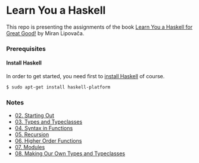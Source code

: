 # Learn You a Haskell

This repo is presenting the assignments of the book [Learn You a Haskell for Great Good!](http://learnyouahaskell.com/) by Miran Lipovača.

### Prerequisites
#### Install Haskell
In order to get started, you need first to [install Haskell](https://www.haskell.org/platform/) of course.
```bash
$ sudo apt-get install haskell-platform
```

### Notes
- [02. Starting Out](02_starting_out/notes.md)
- [03. Types and Typeclasses](03_types_and_typeclasses/notes.md)
- [04. Syntax in Functions](04_syntax_in_functions/notes.md)
- [05. Recursion](05_recursion/notes.md)
- [06. Higher Order Functions](06_higher_order_functions/notes.md)
- [07. Modules](07_modules/notes.md)
- [08. Making Our Own Types and Typeclasses](08_making_our_own_types_and_typeclasses/notes.md)
